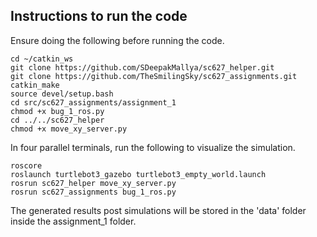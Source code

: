 ## Instructions to run the code

Ensure doing the following before running the code.

```shell
cd ~/catkin_ws
git clone https://github.com/SDeepakMallya/sc627_helper.git
git clone https://github.com/TheSmilingSky/sc627_assignments.git
catkin_make
source devel/setup.bash
cd src/sc627_assignments/assignment_1
chmod +x bug_1_ros.py
cd ../../sc627_helper
chmod +x move_xy_server.py
``` 

In four parallel terminals, run the following to visualize the simulation.

```shell
roscore
roslaunch turtlebot3_gazebo turtlebot3_empty_world.launch
rosrun sc627_helper move_xy_server.py
rosrun sc627_assignments bug_1_ros.py
```

The generated results post simulations will be stored in the 'data' folder inside the assignment_1 folder.
